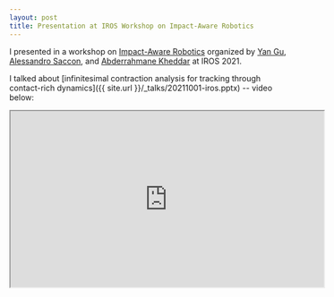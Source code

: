 ```yaml
---
layout: post
title: Presentation at IROS Workshop on Impact-Aware Robotics
---
```


I presented in a workshop on [Impact-Aware Robotics](https://impact-aware-robotics.gitlab.io/IROS2021workshop/) organized by [Yan Gu](https://www.uml.edu/engineering/mechanical/faculty/gu-yan.aspx), [Alessandro Saccon](https://www.tue.nl/en/research/researchers/alessandro-saccon), and [Abderrahmane Kheddar](http://jrl-umi3218.github.io/member-kheddar.html) at IROS 2021. 


I talked about [infinitesimal contraction analysis for tracking through contact-rich dynamics]({{ site.url }}/_talks/20211001-iros.pptx) -- video below:
<iframe width="560" height="315" src="https://www.youtube.com/embed/gzzh5fig3-s" frameborder="5"></iframe>
